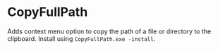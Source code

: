 # CopyFullPath

Adds context menu option to copy the path of a file or directory to the clipboard.
Install using `CopyFullPath.exe -install`.
